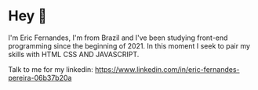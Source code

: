 # Hey 👋

I'm Eric Fernandes, I'm from Brazil and I've been studying front-end programming since the beginning of 2021.
In this moment I seek to pair my skills with HTML CSS AND JAVASCRIPT.

Talk to me for my linkedin:
https://www.linkedin.com/in/eric-fernandes-pereira-06b37b20a


